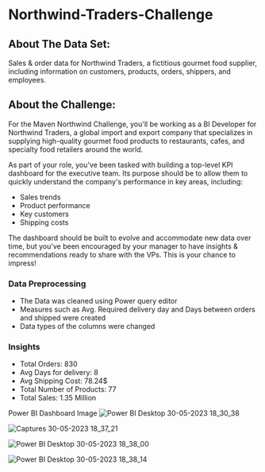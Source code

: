 # Northwind-Traders-Challenge

## About The Data Set:

Sales & order data for Northwind Traders, a fictitious gourmet food supplier, including information on customers, products, orders, shippers, and employees.

## About the Challenge:

For the Maven Northwind Challenge, you'll be working as a BI Developer for Northwind Traders, a global import and export company that specializes in supplying high-quality gourmet food products to restaurants, cafes, and specialty food retailers around the world.

As part of your role, you've been tasked with building a top-level KPI dashboard for the executive team. Its purpose should be to allow them to quickly understand the company's performance in key areas, including:

 * Sales trends
 * Product performance
 * Key customers
 * Shipping costs
 
The dashboard should be built to evolve and accommodate new data over time, but you've been encouraged by your manager to have insights & recommendations ready to share with the VPs. This is your chance to impress!

### Data Preprocessing
 *  The Data was cleaned using Power query editor
 *   Measures such as Avg. Required delivery day and Days between orders and shipped were created
 *   Data types of the columns were changed
 
### Insights
 *  Total Orders: 830
 *  Avg Days for delivery: 8
 *  Avg Shipping Cost: 78.24$
 *  Total Number of Products: 77
 *  Total Sales: 1.35 Million
 
 
 Power BI Dashboard Image
![Power BI Desktop 30-05-2023 18_30_38](https://github.com/ZuhairBhati/Northwind-Traders-Challenge/assets/123544025/62e68466-f688-4025-8035-9f2e75e6d30f)

![Captures 30-05-2023 18_37_21](https://github.com/ZuhairBhati/Northwind-Traders-Challenge/assets/123544025/8d1f6c03-1105-4832-b4f9-629e900d41e4)

![Power BI Desktop 30-05-2023 18_38_00](https://github.com/ZuhairBhati/Northwind-Traders-Challenge/assets/123544025/948a57f7-411d-4aac-88c3-f31dc461f4cb)

![Power BI Desktop 30-05-2023 18_38_14](https://github.com/ZuhairBhati/Northwind-Traders-Challenge/assets/123544025/6808796a-193f-47e8-b61b-45244e8cfd0f)
